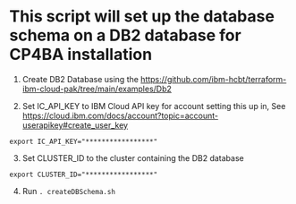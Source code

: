 # This script will set up the database schema on a DB2 database for CP4BA installation


1. Create DB2 Database using the https://github.com/ibm-hcbt/terraform-ibm-cloud-pak/tree/main/examples/Db2 

2. Set IC_API_KEY to IBM Cloud API key for account setting this up in, See https://cloud.ibm.com/docs/account?topic=account-userapikey#create_user_key

```
export IC_API_KEY="*****************"
```

3. Set CLUSTER_ID to the cluster containing the DB2 database
```
export CLUSTER_ID="*****************"
```

4. Run `. createDBSchema.sh`
